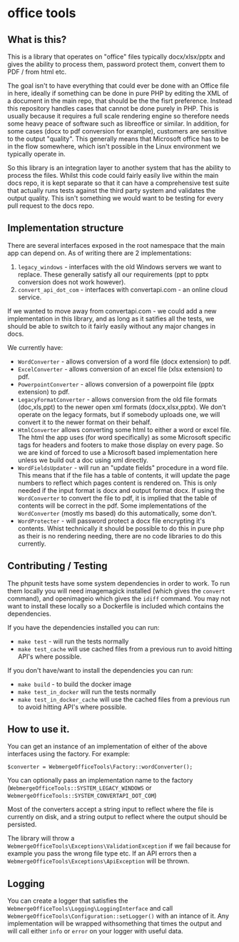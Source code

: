 # office tools

## What is this?

This is a library that operates on "office" files typically docx/xlsx/pptx and gives the ability to process them, password protect them, convert them to PDF / from html etc.

The goal isn't to have everything that could ever be done with an Office file in here, ideally if something can be done in pure PHP by editing the XML of a document in the main repo, that should be the the fisrt preference. Instead this repository handles cases that cannot be done purely in PHP. This is usually because it requires a full scale rendering engine so therefore needs some heavy peace of software such as libreoffice or similar. In addition, for some cases (docx to pdf conversion for example), customers are sensitive to the output "quality". This generally means that Microsoft office has to be in the flow somewhere, which isn't possible in the Linux environment we typically operate in.

So this library is an integration layer to another system that has the ability to process the files. Whilst this code could fairly easily live within the main docs repo, it is kept separate so that it can have a comprehensive test suite that actually runs tests against the third party system and validates the output quality. This isn't something we would want to be testing for every pull request to the docs repo.

## Implementation structure

There are several interfaces exposed in the root namespace that the main app can depend on. As of writing there are 2 implementations:

1. `legacy_windows` - interfaces with the old Windows servers we want to replace. These generally satisfy all our requirements (ppt to pptx conversion does not work however).
2. `convert_api_dot_com` - interfaces with convertapi.com - an online cloud service.

If we wanted to move away from convertapi.com - we could add a new implementation in this library, and as long as it satifies all the tests, we should be able to switch to it fairly easily without any major changes in docs.

We currently have:

- `WordConverter` - allows conversion of a word file (docx extension) to pdf.
- `ExcelConverter` - allows conversion of an excel file (xlsx extension) to pdf.
- `PowerpointConverter` - allows conversion of a powerpoint file (pptx extension) to pdf.
- `LegacyFormatConverter` - allows conversion from the old file formats (doc,xls,ppt) to the newer open xml formats (docx,xlsx,pptx). We don't operate on the legacy formats, but if somebody uploads one, we will convert it to the newer format on their behalf.
- `HtmlConverter` allows converting some html to either a word or excel file. The html the app uses (for word specifically) as some Microsoft specific tags for headers and footers to make those display on every page. So we are kind of forced to use a Microsoft based implementation here unless we build out a doc using xml directly.
- `WordFieldsUpdater` - will run an "update fields" procedure in a word file. This means that if the file has a table of contents, it will update the page numbers to reflect which pages content is rendered on. This is only needed if the input format is docx and output format docx. If using the `WordConverter` to convert the file to pdf, it is implied that the table of contents will be correct in the pdf. Some implementations of the `WordConverter` (mostly ms based) do this automatically, some don't.
- `WordProtecter` - will password protect a docx file encrypting it's contents. Whist technically it should be possible to do this in pure php as their is no rendering needing, there are no code libraries to do this currently.

## Contributing / Testing

The phpunit tests have some system dependencies in order to work. To run them locally you will need imagemagick installed (which gives the `convert` command), and openimageio which gives the `idiff` command. You may not want to install these locally so a Dockerfile is included which contains the dependencies.

If you have the dependencies installed you can run:

- `make test` - will run the tests normally
- `make test_cache` will use cached files from a previous run to avoid hitting API's where possible.

If you don't have/want to install the dependencies you can run:

- `make build` - to build the docker image
- `make test_in_docker` will run the tests normally
- `make test_in_docker_cache` will use the cached files from a previous run to avoid hitting API's where possible.

## How to use it.

You can get an instance of an implementation of either of the above interfaces using the factory. For example:

    $converter = WebmergeOfficeTools\Factory::wordConverter();

You can optionally pass an implementation name to the factory (`WebmergeOfficeTools::SYSTEM_LEGACY_WINDOWS` or `WebmergeOfficeTools::SYSTEM_CONVERTAPI_DOT_COM`)

Most of the converters accept a string input to reflect where the file is currently on disk, and a string output to reflect where the output should be persisted.

The library will throw a `WebmergeOfficeTools\Exceptions\ValidationException` if we fail because for example you pass the wrong file type etc. If an API errors then a `WebmergeOfficeTools\Exceptions\ApiException` will be thrown.


## Logging

You can create a logger that satisfies the `WebmergeOfficeTools\Logging\LoggingInterface` and call `WebmergeOfficeTools\Configuration::setLogger()` with an intance of it. Any implementation will be wrapped withsomething that times the output and will call either `info` or `error` on your logger with useful data.
